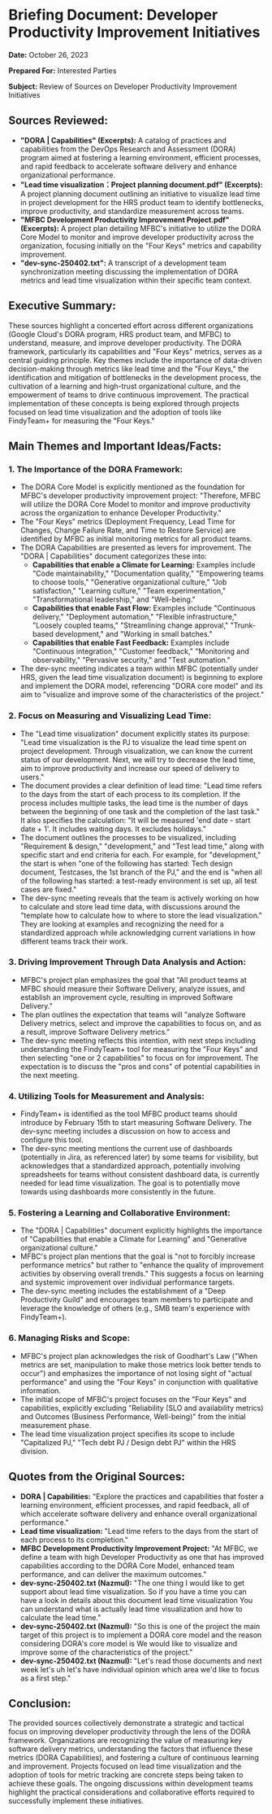 # Briefing Document: Developer Productivity Improvement Initiatives
**Date:** October 26, 2023

**Prepared For:** Interested Parties

**Subject:** Review of Sources on Developer Productivity Improvement Initiatives

## Sources Reviewed:

- **"DORA | Capabilities" (Excerpts):** A catalog of practices and capabilities from the DevOps Research and Assessment (DORA) program aimed at fostering a learning environment, efficient processes, and rapid feedback to accelerate software delivery and enhance organizational performance.
- **"Lead time visualization：Project planning document.pdf" (Excerpts):** A project planning document outlining an initiative to visualize lead time in project development for the HRS product team to identify bottlenecks, improve productivity, and standardize measurement across teams.
- **"MFBC Development Productivity Improvement Project.pdf" (Excerpts):** A project plan detailing MFBC's initiative to utilize the DORA Core Model to monitor and improve developer productivity across the organization, focusing initially on the "Four Keys" metrics and capability improvement.
- **"dev-sync-250402.txt":** A transcript of a development team synchronization meeting discussing the implementation of DORA metrics and lead time visualization within their specific team context.

## Executive Summary:

These sources highlight a concerted effort across different organizations (Google Cloud's DORA program, HRS product team, and MFBC) to understand, measure, and improve developer productivity. The DORA framework, particularly its capabilities and "Four Keys" metrics, serves as a central guiding principle. Key themes include the importance of data-driven decision-making through metrics like lead time and the "Four Keys," the identification and mitigation of bottlenecks in the development process, the cultivation of a learning and high-trust organizational culture, and the empowerment of teams to drive continuous improvement. The practical implementation of these concepts is being explored through projects focused on lead time visualization and the adoption of tools like FindyTeam+ for measuring the "Four Keys."

## Main Themes and Important Ideas/Facts:

### 1. The Importance of the DORA Framework:

- The DORA Core Model is explicitly mentioned as the foundation for MFBC's developer productivity improvement project: "Therefore, MFBC will utilize the DORA Core Model to monitor and improve productivity across the organization to enhance Developer Productivity."
- The "Four Keys" metrics (Deployment Frequency, Lead Time for Changes, Change Failure Rate, and Time to Restore Service) are identified by MFBC as initial monitoring metrics for all product teams.
- The DORA Capabilities are presented as levers for improvement. The "DORA | Capabilities" document categorizes these into:
  - **Capabilities that enable a Climate for Learning:** Examples include "Code maintainability," "Documentation quality," "Empowering teams to choose tools," "Generative organizational culture," "Job satisfaction," "Learning culture," "Team experimentation," "Transformational leadership," and "Well-being."
  - **Capabilities that enable Fast Flow:** Examples include "Continuous delivery," "Deployment automation," "Flexible infrastructure," "Loosely coupled teams," "Streamlining change approval," "Trunk-based development," and "Working in small batches."
  - **Capabilities that enable Fast Feedback:** Examples include "Continuous integration," "Customer feedback," "Monitoring and observability," "Pervasive security," and "Test automation."
- The dev-sync meeting indicates a team within MFBC (potentially under HRS, given the lead time visualization document) is beginning to explore and implement the DORA model, referencing "DORA core model" and its aim to "visualize and improve some of the characteristics of the project."

### 2. Focus on Measuring and Visualizing Lead Time:

- The "Lead time visualization" document explicitly states its purpose: "Lead time visualization is the PJ to visualize the lead time spent on project development. Through visualization, we can know the current status of our development. Next, we will try to decrease the lead time, aim to improve productivity and increase our speed of delivery to users."
- The document provides a clear definition of lead time: "Lead time refers to the days from the start of each process to its completion. If the process includes multiple tasks, the lead time is the number of days between the beginning of one task and the completion of the last task." It also specifies the calculation: "It will be measured 'end date - start date + 1'. It includes waiting days. It excludes holidays."
- The document outlines the processes to be visualized, including "Requirement & design," "development," and "Test lead time," along with specific start and end criteria for each. For example, for "development," the start is when "one of the following has started: Tech design document, Testcases, the 1st branch of the PJ," and the end is "when all of the following has started: a test-ready environment is set up, all test cases are fixed."
- The dev-sync meeting reveals that the team is actively working on how to calculate and store lead time data, with discussions around the "template how to calculate how to where to store the lead visualization." They are looking at examples and recognizing the need for a standardized approach while acknowledging current variations in how different teams track their work.

### 3. Driving Improvement Through Data Analysis and Action:

- MFBC's project plan emphasizes the goal that "All product teams at MFBC should measure their Software Delivery, analyze issues, and establish an improvement cycle, resulting in improved Software Delivery."
- The plan outlines the expectation that teams will "analyze Software Delivery metrics, select and improve the capabilities to focus on, and as a result, improve Software Delivery metrics."
- The dev-sync meeting reflects this intention, with next steps including understanding the FindyTeam+ tool for measuring the "Four Keys" and then selecting "one or 2 capabilities" to focus on for improvement. The expectation is to discuss the "pros and cons" of potential capabilities in the next meeting.

### 4. Utilizing Tools for Measurement and Analysis:

- FindyTeam+ is identified as the tool MFBC product teams should introduce by February 15th to start measuring Software Delivery. The dev-sync meeting includes a discussion on how to access and configure this tool.
- The dev-sync meeting mentions the current use of dashboards (potentially in Jira, as referenced later) by some teams for visibility, but acknowledges that a standardized approach, potentially involving spreadsheets for teams without consistent dashboard data, is currently needed for lead time visualization. The goal is to potentially move towards using dashboards more consistently in the future.

### 5. Fostering a Learning and Collaborative Environment:

- The "DORA | Capabilities" document explicitly highlights the importance of "Capabilities that enable a Climate for Learning" and "Generative organizational culture."
- MFBC's project plan mentions that the goal is "not to forcibly increase performance metrics" but rather to "enhance the quality of improvement activities by observing overall trends." This suggests a focus on learning and systemic improvement over individual performance targets.
- The dev-sync meeting includes the establishment of a "Deep Productivity Guild" and encourages team members to participate and leverage the knowledge of others (e.g., SMB team's experience with FindyTeam+).

### 6. Managing Risks and Scope:

- MFBC's project plan acknowledges the risk of Goodhart's Law ("When metrics are set, manipulation to make those metrics look better tends to occur") and emphasizes the importance of not losing sight of "actual performance" and using the "Four Keys" in conjunction with qualitative information.
- The initial scope of MFBC's project focuses on the "Four Keys" and capabilities, explicitly excluding "Reliability (SLO and availability metrics) and Outcomes (Business Performance, Well-being)" from the initial measurement phase.
- The lead time visualization project specifies its scope to include "Capitalized PJ," "Tech debt PJ / Design debt PJ" within the HRS division.

## Quotes from the Original Sources:

- **DORA | Capabilities:** "Explore the practices and capabilities that foster a learning environment, efficient processes, and rapid feedback, all of which accelerate software delivery and enhance overall organizational performance."
- **Lead time visualization:** "Lead time refers to the days from the start of each process to its completion."
- **MFBC Development Productivity Improvement Project:** "At MFBC, we define a team with high Developer Productivity as one that has improved capabilities according to the DORA Core Model, enhanced team performance, and can deliver the maximum outcomes."
- **dev-sync-250402.txt (Nazmul):** "The one thing I would like to get support about lead time visualization. So if you have a time you can have a look in details about this document lead time visualization You can understand what is actually lead time visualization and how to calculate the lead time."
- **dev-sync-250402.txt (Nazmul):** "So this is one of the project the main target of this project is to implement a DORA core model and the reason considering DORA's core model is We would like to visualize and improve some of the characteristics of the project."
- **dev-sync-250402.txt (Nazmul):** "Let's read those documents and next week let's uh let's have individual opinion which area we'd like to focus as a first step."

## Conclusion:

The provided sources collectively demonstrate a strategic and tactical focus on improving developer productivity through the lens of the DORA framework. Organizations are recognizing the value of measuring key software delivery metrics, understanding the factors that influence these metrics (DORA Capabilities), and fostering a culture of continuous learning and improvement. Projects focused on lead time visualization and the adoption of tools for metric tracking are concrete steps being taken to achieve these goals. The ongoing discussions within development teams highlight the practical considerations and collaborative efforts required to successfully implement these initiatives.